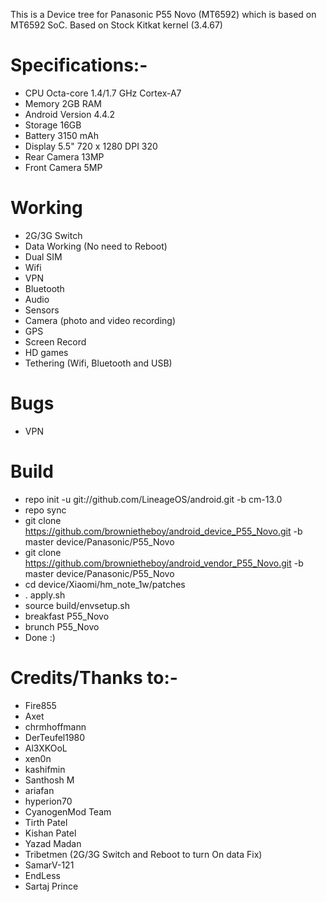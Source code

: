 This is a Device tree for Panasonic P55 Novo (MT6592) which is based on MT6592 SoC.
Based on Stock Kitkat kernel (3.4.67)


# Specifications:-
   * CPU	Octa-core 1.4/1.7 GHz Cortex-A7 
   * Memory	2GB RAM
   * Android Version 4.4.2 
   * Storage	16GB
   * Battery	3150 mAh
   * Display	5.5" 720 x 1280 DPI 320
   * Rear Camera	13MP
   * Front Camera	5MP


# Working
  * 2G/3G Switch
  * Data Working (No need to Reboot)
  * Dual SIM
  * Wifi
  * VPN
  * Bluetooth
  * Audio
  * Sensors
  * Camera (photo and video recording)
  * GPS
  * Screen Record
  * HD games
  * Tethering (Wifi, Bluetooth and USB)

# Bugs
  * VPN

# Build

  * repo init -u git://github.com/LineageOS/android.git -b cm-13.0
  * repo sync
  * git clone https://github.com/brownietheboy/android_device_P55_Novo.git -b master device/Panasonic/P55_Novo
  * git clone https://github.com/brownietheboy/android_vendor_P55_Novo.git -b master device/Panasonic/P55_Novo
  * cd device/Xiaomi/hm_note_1w/patches
  * . apply.sh 
  * source build/envsetup.sh
  * breakfast P55_Novo
  * brunch P55_Novo
  * Done :)
  
  # Credits/Thanks to:-
  * Fire855
  * Axet
  * chrmhoffmann
  * DerTeufel1980
  * Al3XKOoL
  * xen0n
  * kashifmin
  * Santhosh M
  * ariafan
  * hyperion70
  * CyanogenMod Team
  * Tirth Patel
  * Kishan Patel
  * Yazad Madan
  * Tribetmen (2G/3G Switch and Reboot to turn On data Fix)
  * SamarV-121
  * EndLess
  * Sartaj Prince

